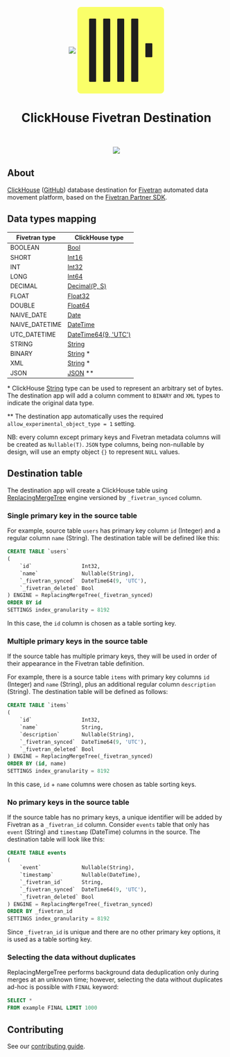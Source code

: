 <p align="center">
<img src="https://assets-global.website-files.com/6130fa1501794ed4d11867ba/65a87d992f467bd9ad9795a4_blue-logo-only.svg" height="200px" align="center">
<img src=".static/logo.svg" width="200px" align="center">
<h1 align="center">ClickHouse Fivetran Destination</h1>
</p>
<br/>
<p align="center">
<a href="https://github.com/ClickHouse/clickhouse-fivetran-destination/actions/workflows/tests.yml">
<img src="https://github.com/ClickHouse/clickhouse-fivetran-destination/actions/workflows/tests.yml/badge.svg?branch=main">
</a>
</p>

## About

[ClickHouse](https://clickhouse.com) ([GitHub](https://github.com/ClickHouse/ClickHouse)) database destination
for [Fivetran](https://fivetran.com) automated data movement platform, based on
the [Fivetran Partner SDK](https://github.com/fivetran/fivetran_sdk).

## Data types mapping

| Fivetran type  | ClickHouse type                                                                            |
|----------------|--------------------------------------------------------------------------------------------|
| BOOLEAN        | [Bool](https://clickhouse.com/docs/en/sql-reference/data-types/boolean)                    |
| SHORT          | [Int16](https://clickhouse.com/docs/en/sql-reference/data-types/int-uint)                  |
| INT            | [Int32](https://clickhouse.com/docs/en/sql-reference/data-types/int-uint)                  |
| LONG           | [Int64](https://clickhouse.com/docs/en/sql-reference/data-types/int-uint)                  |
| DECIMAL        | [Decimal(P, S)](https://clickhouse.com/docs/en/sql-reference/data-types/decimal)           |
| FLOAT          | [Float32](https://clickhouse.com/docs/en/sql-reference/data-types/float)                   |
| DOUBLE         | [Float64](https://clickhouse.com/docs/en/sql-reference/data-types/float)                   |
| NAIVE_DATE     | [Date](https://clickhouse.com/docs/en/sql-reference/data-types/date)                       |
| NAIVE_DATETIME | [DateTime](https://clickhouse.com/docs/en/sql-reference/data-types/datetime)               |
| UTC_DATETIME   | [DateTime64(9, 'UTC')](https://clickhouse.com/docs/en/sql-reference/data-types/datetime64) |
| STRING         | [String](https://clickhouse.com/docs/en/sql-reference/data-types/string)                   |
| BINARY         | [String](https://clickhouse.com/docs/en/sql-reference/data-types/string) &ast;             |
| XML            | [String](https://clickhouse.com/docs/en/sql-reference/data-types/string) &ast;             |
| JSON           | [JSON](https://clickhouse.com/docs/en/sql-reference/data-types/json) &ast;&ast;            |

&ast; ClickHouse [String](https://clickhouse.com/docs/en/sql-reference/data-types/string) type can be used to represent
an arbitrary set of bytes. The destination app will add a column comment to `BINARY` and `XML` types to indicate
the original data type.

&ast;&ast; The destination app automatically uses the required `allow_experimental_object_type = 1` setting.

NB: every column except primary keys and Fivetran metadata columns will be created as `Nullable(T)`. `JSON` type
columns, being non-nullable by design, will use an empty object `{}` to represent `NULL` values.

## Destination table

The destination app will create a ClickHouse table
using [ReplacingMergeTree](https://clickhouse.com/docs/en/engines/table-engines/mergetree-family/replacingmergetree)
engine versioned by `_fivetran_synced` column.

### Single primary key in the source table

For example, source table `users` has primary key column `id` (Integer) and a regular column `name` (String). The
destination table will be defined like this:

```sql
CREATE TABLE `users`
(
    `id`                Int32,
    `name`              Nullable(String),
    `_fivetran_synced`  DateTime64(9, 'UTC'),
    `_fivetran_deleted` Bool
) ENGINE = ReplacingMergeTree(_fivetran_synced)
ORDER BY id
SETTINGS index_granularity = 8192
```

In this case, the `id` column is chosen as a table sorting key.

### Multiple primary keys in the source table

If the source table has multiple primary keys, they will be used in order of their appearance in the Fivetran table
definition.

For example, there is a source table `items` with primary key columns `id` (Integer) and `name` (String), plus an
additional regular column `description` (String). The destination table will be defined as follows:

```sql
CREATE TABLE `items`
(
    `id`                Int32,
    `name`              String,
    `description`       Nullable(String),
    `_fivetran_synced`  DateTime64(9, 'UTC'),
    `_fivetran_deleted` Bool
) ENGINE = ReplacingMergeTree(_fivetran_synced)
ORDER BY (id, name)
SETTINGS index_granularity = 8192
```

In this case, `id` + `name` columns were chosen as table sorting keys.

### No primary keys in the source table

If the source table has no primary keys, a unique identifier will be added by Fivetran as a `_fivetran_id` column.
Consider `events` table that only has `event` (String) and `timestamp` (DateTime) columns in the source. The destination
table will look like this:

```sql
CREATE TABLE events
(
    `event`             Nullable(String),
    `timestamp`         Nullable(DateTime),
    `_fivetran_id`      String,
    `_fivetran_synced`  DateTime64(9, 'UTC'),
    `_fivetran_deleted` Bool
) ENGINE = ReplacingMergeTree(_fivetran_synced)
ORDER BY _fivetran_id
SETTINGS index_granularity = 8192
```

Since `_fivetran_id` is unique and there are no other primary key options, it is used as a table sorting key.

### Selecting the data without duplicates

ReplacingMergeTree performs background data deduplication only during merges at an unknown time; however, selecting the
data without duplicates ad-hoc is possible with `FINAL` keyword:

```sql
SELECT *
FROM example FINAL LIMIT 1000
```

## Contributing

See our [contributing guide](CONTRIBUTING.md).
